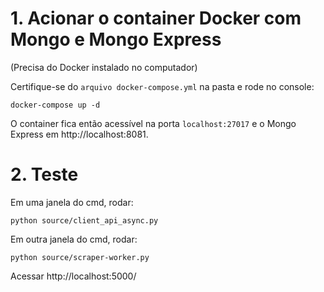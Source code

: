 # 1. Acionar o container Docker com Mongo e Mongo Express

(Precisa do Docker instalado no computador)

Certifique-se do ```arquivo docker-compose.yml``` na pasta e rode no console:

```
docker-compose up -d
```

O container fica então acessível na porta ```localhost:27017``` e o Mongo Express em http://localhost:8081.

# 2. Teste

Em uma janela do cmd, rodar:
```
python source/client_api_async.py
```
Em outra janela do cmd, rodar:
```
python source/scraper-worker.py
```
Acessar http://localhost:5000/
